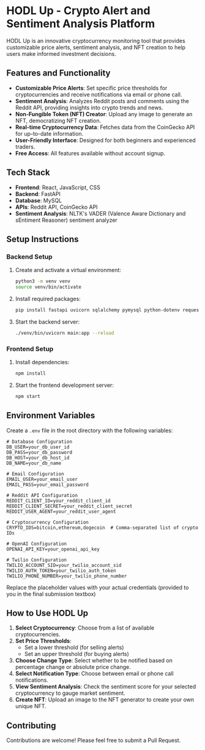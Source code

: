 # HODL Up - Crypto Alert and Sentiment Analysis Platform

HODL Up is an innovative cryptocurrency monitoring tool that provides customizable price alerts, sentiment analysis, and NFT creation to help users make informed investment decisions.

## Features and Functionality

- **Customizable Price Alerts**: Set specific price thresholds for cryptocurrencies and receive notifications via email or phone call.
- **Sentiment Analysis**: Analyzes Reddit posts and comments using the Reddit API, providing insights into crypto trends and news.
- **Non-Fungible Token (NFT) Creator**: Upload any image to generate an NFT, democratizing NFT creation.
- **Real-time Cryptocurrency Data**: Fetches data from the CoinGecko API for up-to-date information.
- **User-Friendly Interface**: Designed for both beginners and experienced traders.
- **Free Access**: All features available without account signup.

## Tech Stack

- **Frontend**: React, JavaScript, CSS
- **Backend**: FastAPI
- **Database**: MySQL
- **APIs**: Reddit API, CoinGecko API
- **Sentiment Analysis**: NLTK's VADER (Valence Aware Dictionary and sEntiment Reasoner) sentiment analyzer

## Setup Instructions

### Backend Setup

1. Create and activate a virtual environment:
   ```bash
   python3 -m venv venv
   source venv/bin/activate
   ```

2. Install required packages:
   ```bash
   pip install fastapi uvicorn sqlalchemy pymysql python-dotenv requests apscheduler email-validator twilio openai praw nltk
   ```

3. Start the backend server:
   ```bash
   ./venv/bin/uvicorn main:app --reload
   ```

### Frontend Setup

1. Install dependencies:
   ```bash
   npm install
   ```

2. Start the frontend development server:
   ```bash
   npm start
   ```

## Environment Variables

Create a `.env` file in the root directory with the following variables: 

```
# Database Configuration
DB_USER=your_db_user_id
DB_PASS=your_db_password
DB_HOST=your_db_host_id
DB_NAME=your_db_name

# Email Configuration
EMAIL_USER=your_email_user
EMAIL_PASS=your_email_password

# Reddit API Configuration
REDDIT_CLIENT_ID=your_reddit_client_id
REDDIT_CLIENT_SECRET=your_reddit_client_secret
REDDIT_USER_AGENT=your_reddit_user_agent

# Cryptocurrency Configuration
CRYPTO_IDS=bitcoin,ethereum,dogecoin  # Comma-separated list of crypto IDs

# OpenAI Configuration
OPENAI_API_KEY=your_openai_api_key

# Twilio Configuration
TWILIO_ACCOUNT_SID=your_twilio_account_sid
TWILIO_AUTH_TOKEN=your_twilio_auth_token
TWILIO_PHONE_NUMBER=your_twilio_phone_number
```

Replace the placeholder values with your actual credentials (provided to you in the final submission textbox) 

## How to Use HODL Up

1. **Select Cryptocurrency**: Choose from a list of available cryptocurrencies.
2. **Set Price Thresholds**: 
   - Set a lower threshold (for selling alerts)
   - Set an upper threshold (for buying alerts)
3. **Choose Change Type**: Select whether to be notified based on percentage change or absolute price change.
4. **Select Notification Type**: Choose between email or phone call notifications.
5. **View Sentiment Analysis**: Check the sentiment score for your selected cryptocurrency to gauge market sentiment.
6. **Create NFT**: Upload an image to the NFT generator to create your own unique NFT.

## Contributing

Contributions are welcome! Please feel free to submit a Pull Request.
